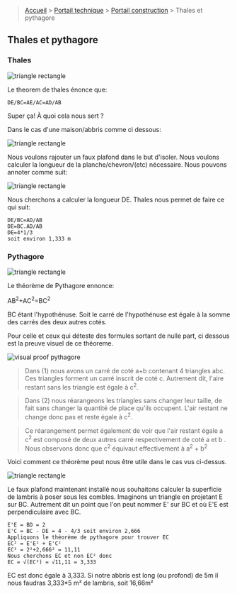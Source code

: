 > [Accueil](../../) > [Portail technique](../) > [Portail construction](./) > Thales et pythagore

## Thales et pythagore

### Thales

![triangle rectangle](./images/schema-thales.jpg)

Le theorem de thales énonce que:

```
DE/BC=AE/AC=AD/AB
```

Super ça! À quoi cela nous sert ?

Dans le cas d'une maison/abbris comme ci dessous:

![triangle rectangle](./images/usecase-notannoted.jpg)

Nous voulons rajouter un faux plafond dans le but d'isoler. Nous voulons calculer la longueur de la planche/chevron/(etc) nécessaire. Nous pouvons annoter comme suit:

![triangle rectangle](./images/usecase-annoted.jpg)

Nous cherchons a calculer la longueur DE. Thales nous permet de faire ce qui suit:

```
DE/BC=AD/AB
DE=BC.AD/AB
DE=4*1/3
soit environ 1,333 m
```

### Pythagore

![triangle rectangle](./images/trianglerectangleABC.jpg)

Le théorème de Pythagore ennonce:

AB<sup>2</sup>+AC<sup>2</sup>=BC<sup>2</sup>

BC étant l'hypothénuse. Soit le carré de l'hypothénuse est égale à la somme des carrés des deux autres cotés.

Pour celle et ceux qui déteste des formules sortant de nulle part, ci dessous est la preuve visuel de ce théoreme.

![visual proof pythagore](./images/pythagore-visualproof.jpg)

> Dans (1) nous avons un carré de coté a+b contenant 4 triangles abc. Ces triangles forment un carré inscrit de coté c. Autrement dit, l'aire restant sans les triangle est égale à c<sup>2</sup>.

> Dans (2) nous réarangeons les triangles sans changer leur taille, de fait sans changer la quantité de place qu'ils occupent. L'air restant ne change donc pas et reste égale à c<sup>2</sup>.

> Ce réarangement permet également de voir que l'air restant égale a c<sup>2</sup> est composé de deux autres carré respectivement de coté a et b . Nous observons donc que c<sup>2</sup> équivaut effectivement à a<sup>2</sup> + b<sup>2</sup> 

Voici comment ce théorème peut nous être utile dans le cas vus ci-dessus.

![triangle rectangle](./images/usecase-annoted.jpg)

Le faux plafond maintenant installé nous souhaitons calculer la superficie de lambris à poser sous les combles. Imaginons un triangle en projetant E sur BC. Autrement dit un point que l'on peut nommer E' sur BC et où E'E est perpendiculaire avec BC.

```
E'E = BD = 2
E'C = BC - DE = 4 - 4/3 soit environ 2,666
Appliquons le théorème de pythagore pour trouver EC
EC² = E'E² + E'C²
EC² = 2²+2,666² = 11,11
Nous cherchons EC et non EC² donc
EC = √(EC²) = √11,11 = 3,333
```

EC est donc égale à 3,333. Si notre abbris est long (ou profond) de 5m il nous faudras 3,333*5 m² de lambris, soit 16,66m²